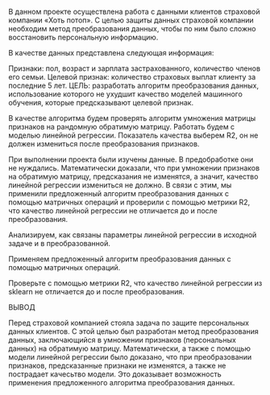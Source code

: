 В данном проекте осуществлена работа с данными клиентов страховой компании «Хоть потоп». С целью защиты данных страховой компании необходим метод преобразования данных, чтобы по ним было сложно восстановить персональную информацию.

В качестве данных представлена следующая информация:

Признаки: пол, возраст и зарплата застрахованного, количество членов его семьи.
Целевой признак: количество страховых выплат клиенту за последние 5 лет.
ЦЕЛЬ: разработать алгоритм преобразования данных, использование которого не ухудшит качество моделей машинного обучения, которые предсказывают целевой признак.

В качестве алгоритма будем проверять алгоритм умножения матрицы признаков на рандомную обратимую матрицу. Работать будем с моделью линейной регрессии. Показатель качества выберем R2, он не должен измениться после преобразования признаков.

При выполнении проекта были изучены данные. В предобработке они не нуждались.
Математически доказали, что при умножении признаков на обратимую матрицу, предсказания не изменятся, а значит, качество линейной регрессии измениться не должно.
В связи с этим, мы применили предложенный алгоритм преобразования данных с помощью матричных операций и проверили с помощью метрики R2, что качество линейной регрессии не отличается до и после преобразования.

Анализируем, как связаны параметры линейной регрессии в исходной задаче и в преобразованной.

Применяем предложенный алгоритм преобразования данных с помощью матричных операций.

Проверьте с помощью метрики R2, что качество линейной регрессии из sklearn не отличается до и после преобразования.

ВЫВОД

Перед страховой компанией стояла задача по защите персональных данных клиентов. С этой целью был разработан метод преобразования данных, заключающийся в умножении признаков (персональных данных) на обратимую матрицу. Математически, а также с помощью модели линейной регрессии было доказано, что при преобразовании признаков, предсказанные признаки не изменятся, а также не пострадает качесьтво модели. Это доказывает возможность применения предложенного алгоритма преобразования данных.
